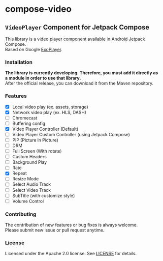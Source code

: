 # compose-video

## `VideoPlayer` Component for Jetpack Compose

This library is a video player component available in Android Jetpack Compose. <br />
Based on Google [ExoPlayer](https://github.com/google/ExoPlayer).


### Installation

**The library is currently developing. Therefore, you must add it directly as a module in order to use that library.** <br />
After the official release, you can download it from the Maven repository.


### Features

- [x] Local video play (ex. assets, storage)
- [x] Network video play (ex. HLS, DASH)
- [ ] Chromecast
- [ ] Buffering config
- [x] Video Player Controller (Default)
- [ ] Video Player Custom Controller (using Jetpack Compose)
- [ ] PIP (Picture In Picture)
- [ ] DRM
- [ ] Full Screen (With rotate)
- [ ] Custom Headers
- [ ] Background Play
- [ ] Rate
- [x] Repeat
- [ ] Resize Mode
- [ ] Select Audio Track
- [ ] Select Video Track
- [ ] SubTitle (with customize style)
- [ ] Volume Control

### Contributing

The contribution of new features or bug fixes is always welcome. <br />
Please submit new issue or pull request anytime.

### License

Licensed under the Apache 2.0 license. See [LICENSE](LICENSE) for details.
